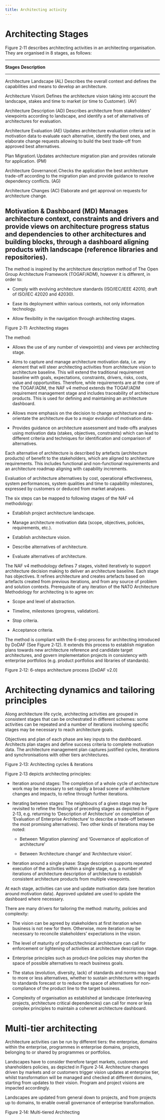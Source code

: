 ```yaml
---
title: Architecting activity
---
```


# Architecting Stages

Figure ‎2‑11 describes architecting activities in an architecting
organisation. They are organised in 8 stages, as follows:

  ---------------------------------------------------------------------------------------------------------------------------------------------------------------------------------------------------------------------------------------------------------------------------------------------------
  **Stages**                      **Description**
  ------------------------------- -------------------------------------------------------------------------------------------------------------------------------------------------------------------------------------------------------------------------------------------------------------------
  Architecture Landscape (AL)     Describes the overall context and defines the capabilities and means to develop an architecture.

  Architecture Vision\            Defines the architecture vision taking into account the landscape, stakes and time to market (or time to Customer).
  (AV)                            

  Architecture Description (AD)   Describes architecture from stakeholders’ viewpoints according to landscape, and identify a set of alternatives of architectures for evaluation.

  Architecture Evaluation (AE)    Updates architecture evaluation criteria set in motivation data to evaluate each alternative, identify the best ones, and elaborate change requests allowing to build the best trade-off from approved best alternatives.

  Plan Migration\                 Updates architecture migration plan and provides rationale for application.
  (PM)                            

  Architecture Governance\        Checks the application the best architecture trade-off according to the migration plan and provide guidance to resolve dependency conflicts.
  (AG)                            

  Architecture Changes (AC)       Elaborate and get approval on requests for architecture change.

  Motivation & Dashboard (MD)     Manages architecture context, constraints and drivers and provide views on architecture progress status and dependencies to other architectures and building blocks, through a dashboard aligning products with landscape (reference libraries and repositories).
  ---------------------------------------------------------------------------------------------------------------------------------------------------------------------------------------------------------------------------------------------------------------------------------------------------

The method is inspired by the architecture description method of The
Open Group Architecture Framework (TOGAF/ADM), however it is different,
in order to:

-   Comply with evolving architecture standards (ISO/IEC/IEEE 42010,
    draft of ISO/IEC 42020 and 42030).

-   Ease its deployment within various contexts, not only
    information technology.

-   Allow flexibility in the navigation through architecting stages.

Figure ‎2‑11: Architecting stages

The method:

-   Allows the use of any number of viewpoint(s) and views per
    architecting stage.

-   Aims to capture and manage architecture motivation data, i.e. any
    element that will steer architecting activities from architecture
    vision to architecture baseline. This will extend the traditional
    requirement baseline with goals, expectations, constraints,
    drivers, risks, costs, value and opportunities. Therefore, while
    requirements are at the core of the TOGAF/ADM, the NAF v4 method
    extends the TOGAF/ADM requirement management stage and includes
    traceability of architecture products. This is used for defining
    and maintaining an architecture dashboard.

-   Allows more emphasis on the decision to change architecture and
    re-orientate the architecture due to a major evolution of
    motivation data.

-   Provides guidance on architecture assessment and trade-offs analyses
    using motivation data (stakes, objectives, constraints) which can
    lead to different criteria and techniques for identification and
    comparison of alternatives.

Each alternative of architecture is described by artefacts (architecture
products) of benefit to the stakeholders, which are aligned to
architecture requirements. This includes functional and non-functional
requirements and an architecture roadmap aligning with capability
increments.

Evaluation of architecture alternatives by cost, operational
effectiveness, system performances, system qualities and time to
capability milestones, expressed by customers or deduced from market
analyses.

The six steps can be mapped to following stages of the NAF v4
methodology:

-   Establish project architecture landscape.

-   Manage architecture motivation data (scope, objectives, policies,
    requirements, etc.).

-   Establish architecture vision.

-   Describe alternatives of architecture.

-   Evaluate alternatives of architecture.

The NAF v4 methodology defines 7 stages, visited iteratively to support
architecture decision making to deliver an architecture baseline. Each
stage has objectives. It refines architecture and creates artefacts
based on artefacts created from previous iterations, and from any source
of problem and solution contexts. Prerequisite of any iteration of the
NATO Architecture Methodology for architecting is to agree on:

-   Scope and level of abstraction.

-   Timeline, milestones (progress, validation).

-   Stop criteria.

-   Acceptance criteria.

The method is compliant with the 6-step process for architecting
introduced by DoDAF (See Figure ‎2‑12). It extends this process to
establish migration plans towards new architecture reference and
candidate target architectures, and govern implementation projects in
consistency with enterprise portfolios (e.g. product portfolios and
libraries of standards).

Figure ‎2‑12: 6-steps architecture process \[DoDAF v2.0\]

# Architecting dynamics and tailoring principles

Along architecture life cycle, architecting activities are grouped in
consistent stages that can be orchestrated in different schemes: some
activities can be repeated and a number of iterations involving specific
stages may be necessary to reach architecture goals.

Objectives and plan of each phase are key inputs to the dashboard.
Architects plan stages and define success criteria to complete
motivation data. The architecture management plan captures justified
cycles, iterations and synchronisations with other tiers architectures.

Figure ‎2‑13: Architecting cycles & iterations

Figure ‎2‑13 depicts architecting principles:

-   Iteration around stages: The completion of a whole cycle of
    architecture work may be necessary to set rapidly a broad scene of
    architecture changes and impacts, to refine through
    further iterations.

-   Iterating between stages: The neighbours of a given stage may be
    revisited to refine the findings of preceding stages as depicted in
    Figure ‎2‑13, e.g. returning to ‘Description of Architecture’ on
    completion of ‘Evaluation of Enterprise Architecture’ to describe a
    trade-off between the most promising alternatives). Two other kinds
    of iterations may be noted:

    -   Between ‘Migration planning’ and ‘Governance of application of
        architecture’

    -   Between ‘Architecture change’ and ‘Architecture vision’.

-   Iteration around a single phase: Stage description supports repeated
    execution of the activities within a single stage, e.g. a number of
    iterations of architecture description of architecture to establish
    consistent architecture products from multiple viewpoints.

At each stage, activities can use and update motivation data (see
iteration around motivation data). Approved updated are used to update
the dashboard where necessary.

There are many drivers for tailoring the method: maturity, policies and
complexity:

-   The vision can be agreed by stakeholders at first iteration when
    business is not new for them. Otherwise, more iteration may be
    necessary to reconcile stakeholders’ expectations in the vision.

-   The level of maturity of product/technical architecture can call for
    enforcement or lightening of activities at architecture
    description stage.

-   Enterprise principles such as product-line policies may shorten the
    space of possible alternatives to reach business goals.

-   The status (evolution, diversity, lack) of standards and norms may
    lead to more or less alternatives, whether to sustain architecture
    with regards to standards forecast or to reduce the space of
    alternatives for non-compliance of the product line to the
    target business.

-   Complexity of organisation as established at landscape (interleaving
    projects, architecture critical dependencies) can call for more or
    less complex principles to maintain a coherent
    architecture dashboard.

# Multi-tier architecting

Architecture activities can be run by different tiers: the enterprise,
domains within the enterprise, programmes in enterprise domains,
projects, belonging to or shared by programmes or portfolios.

Landscapes have to consider therefore target markets, customers and
shareholders policies, as depicted in Figure ‎2‑14. Architecture changes
driven by markets and or customers trigger vision updates at enterprise
tier, whilst transformation will be managed and checked at different
domains, starting from updates to their vision. Program and project
visions are impacted accordingly.

Landscapes are updated from general down to projects, and from projects
up to domains, to enable overall governance of enterprise
transformation.

Figure ‎2‑14: Multi-tiered Architecting
